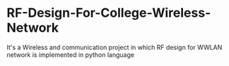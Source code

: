 # RF-Design-For-College-Wireless-Network
It's a Wireless and communication project in which RF design for WWLAN network is implemented in python language

